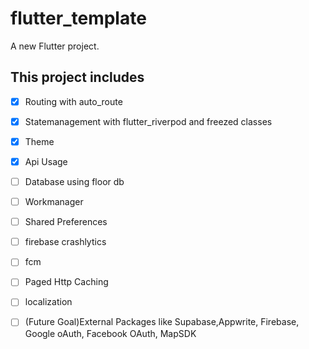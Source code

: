 # flutter_template

A new Flutter project.

## This project includes
- [x] Routing with auto_route
- [x] Statemanagement with flutter_riverpod and freezed classes
- [x] Theme
- [x] Api Usage
- [ ] Database using floor db
- [ ] Workmanager
- [ ] Shared Preferences
- [ ] firebase crashlytics
- [ ] fcm
- [ ] Paged Http Caching
- [ ] localization
- [ ] (Future Goal)External Packages like Supabase,Appwrite, Firebase, Google oAuth, Facebook OAuth, MapSDK 

